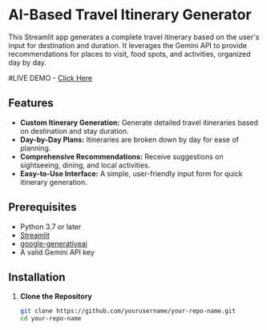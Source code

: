 # AI-Based Travel Itinerary Generator

This Streamlit app generates a complete travel itinerary based on the user's input for destination and duration. It leverages the Gemini API to provide recommendations for places to visit, food spots, and activities, organized day by day.

#LIVE DEMO - [Click Here](https://ai-based-travel-itinerary-generator-d85xzswgxppzyuapfysjhz.streamlit.app/)
## Features

- **Custom Itinerary Generation:** Generate detailed travel itineraries based on destination and stay duration.
- **Day-by-Day Plans:** Itineraries are broken down by day for ease of planning.
- **Comprehensive Recommendations:** Receive suggestions on sightseeing, dining, and local activities.
- **Easy-to-Use Interface:** A simple, user-friendly input form for quick itinerary generation.

## Prerequisites

- Python 3.7 or later
- [Streamlit](https://streamlit.io/)
- [google-generativeai](https://pypi.org/project/google-generativeai/)
- A valid Gemini API key

## Installation

1. **Clone the Repository**

   ```bash
   git clone https://github.com/yourusername/your-repo-name.git
   cd your-repo-name
